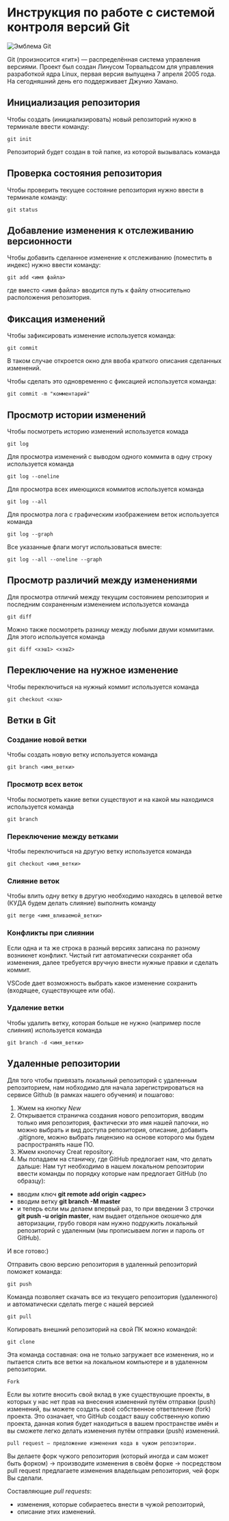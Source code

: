 # **Инструкция по работе с системой контроля версий Git**

![Эмблема Git](git.jpg)

Git (произносится «гит») — распределённая система управления версиями. Проект был создан Линусом Торвальдсом для управления разработкой ядра Linux, первая версия выпущена 7 апреля 2005 года. На сегодняшний день его поддерживает Джунио Хамано.

## Инициализация репозитория

Чтобы создать (инициализировать) новый репозиторий нужно в терминале ввести команду:

    git init

Репозиторий будет создан в той папке, из которой вызывалась команда

## Проверка состояния репозитория

Чтобы проверить текущее состояние репозитория нужно ввести в терминале команду:

    git status

## Добавление изменения к отслеживанию версионности

Чтобы добавить сделанное изменение к отслеживанию (поместить в индекс) нужно ввести команду:

    git add <имя файла>

где вместо <имя файла> вводится путь к файлу относительно расположения репозитория.

## Фиксация изменений

Чтобы зафиксировать изменение используется команда:

    git commit

В таком случае откроется окно для ввоба краткого описания сделанных изменений.

Чтобы сделать это одновременно с фиксацией используется команда:

    git commit -m "комментарий"

## Просмотр истории изменений

Чтобы посмотреть историю изменений используется комада

    git log

Для просмотра изменений с выводом одного коммита в одну строку используется команда

    git log --oneline

Для просмотра всех имеющихся коммитов используется команда

    git log --all

Для просмотра лога с графическим изображением веток используется команда

    git log --graph

Все указанные флаги могут использоваться вместе:

    git log --all --oneline --graph

## Просмотр различий между изменениями

Для просмотра отличий между текущим состоянием репозитория и последним сохраненным изменением используется команда

    git diff

Можно также посмотреть разницу между любыми двуми коммитами. Для этого используется команда

    git diff <хэш1> <хэш2>

## Переключение на нужное изменение

Чтобы переключиться на нужный коммит используется команда

    git checkout <хэш>

## Ветки в Git

### Создание новой ветки

Чтобы создать новую ветку используется команда

    git branch <имя_ветки>

### Просмотр всех веток

Чтобы посмотреть какие ветки существуют и на какой мы находимся используется команда

    git branch

### Переключение между ветками

Чтобы переключиться на другую ветку используется команда

    git checkout <имя_ветки>

### Слияние веток

Чтобы влить одну ветку в другую необходимо находясь в целевой ветке (КУДА будем делать слияние) выполнить команду

    git merge <имя_вливаемой_ветки>

### Конфликты при слиянии

Если одна и та же строка в разный версиях записана по разному возникнет конфликт.
Чистый гит автоматически сохраняет оба изменения, далее требуется вручную внести нужные правки и сделать коммит.

VSСode дает возможность выбрать какое изменение сохранить (входящее, существующее или оба).

### Удаление ветки

Чтобы удалить ветку, которая больше не нужно (например после слияния) используется команда

    git branch -d <имя_ветки>

## Удаленные репозитории

Для того чтобы привязать локальный репозиторий с удаленным репозиторием, нам нобходимо для начала зарегистрироваться на сервисе Github (в рамках нашего обучения) и пошагово:

1. Жмем на кнопку *New*
2. Открывается страничка создания нового репозитория, вводим только имя репозитория, фактически это имя нашей папочки, но можно выбрать и вид доступа репозитория, описание, добавить .gitignore, можно выбрать лицензию на основе которого мы будем распространять наше ПО.
3. Жмем кнопочку Creat repository.
4. Мы попадаем на станичку, где GitHub предлогает нам, что делать дальше:
Нам тут необходимо в нашем локальном репозитории ввести команды по порядку которые нам предлогает GitHub (по образцу):
* вводим ключ __git remote add origin <адрес>__
* вводим ветку __git branch -M master__
* и теперь если мы делаем впервый раз, то при введении 3 строчки __git push -u origin master__, нам выдает отдельное окошечко для авторизации, грубо говоря нам нужно подружить локальный репозиторий с удаленным (мы прописываем логин и пароль от GitHub).

И все готово:)

Отправить свою версию репозитория в удаленный репозиторий поможет команда:
    
    git push

Команда позволяет скачать все из текущего репозитория (удаленного) и автоматически сделать merge с нашей версией

    git pull

Копировать внешний репозиторий на свой ПК можно командой:

    git clone

Эта команда составная: она не только загружает все изменения, но и пытается слить все ветки на локальном компьютере и в удаленном репозитории.

    Fork

Если вы хотите вносить свой вклад в уже существующие проекты, в которых у нас нет прав на внесения изменений путём отправки (push) изменений, вы можете создать своё собственное ответвление (fork) проекта. Это означает, что GitHub создаст вашу собственную копию проекта, данная копия будет находиться в вашем пространстве имён и вы сможете легко делать изменения путём отправки (push) изменений.

    pull request — предложение изменения кода в чужом репозитории.

Вы делаете форк чужого репозитория (который иногда и сам может быть форком) → производите изменения в своём форке → посредством pull request предлагаете изменения владельцам репозитория, чей форк Вы сделали. 

Составляющие *pull requests*:

* изменения, которые собираетесь внести в чужой репозиторий,
* описание этих изменений.